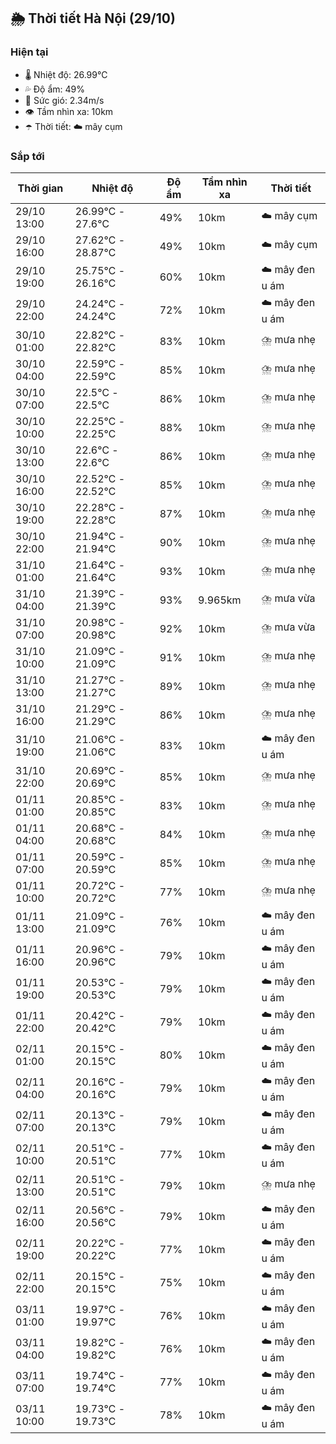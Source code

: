 ## 🌦️ Thời tiết Hà Nội (29/10)

### Hiện tại

- 🌡️ Nhiệt độ: 26.99℃
- 💦 Độ ẩm: 49%
- 💨 Sức gió: 2.34m/s
- 👁️ Tầm nhìn xa: 10km
- ☂️ Thời tiết: ☁️ mây cụm

### Sắp tới

| Thời gian | Nhiệt độ | Độ ẩm | Tầm nhìn xa | Thời tiết |
| --- | --- | --- | --- | --- |
| 29/10 13:00 | 26.99℃ - 27.6℃ | 49% | 10km | ☁️ mây cụm |
| 29/10 16:00 | 27.62℃ - 28.87℃ | 49% | 10km | ☁️ mây cụm |
| 29/10 19:00 | 25.75℃ - 26.16℃ | 60% | 10km | ☁️ mây đen u ám |
| 29/10 22:00 | 24.24℃ - 24.24℃ | 72% | 10km | ☁️ mây đen u ám |
| 30/10 01:00 | 22.82℃ - 22.82℃ | 83% | 10km | ⛈️ mưa nhẹ |
| 30/10 04:00 | 22.59℃ - 22.59℃ | 85% | 10km | ⛈️ mưa nhẹ |
| 30/10 07:00 | 22.5℃ - 22.5℃ | 86% | 10km | ⛈️ mưa nhẹ |
| 30/10 10:00 | 22.25℃ - 22.25℃ | 88% | 10km | ⛈️ mưa nhẹ |
| 30/10 13:00 | 22.6℃ - 22.6℃ | 86% | 10km | ⛈️ mưa nhẹ |
| 30/10 16:00 | 22.52℃ - 22.52℃ | 85% | 10km | ⛈️ mưa nhẹ |
| 30/10 19:00 | 22.28℃ - 22.28℃ | 87% | 10km | ⛈️ mưa nhẹ |
| 30/10 22:00 | 21.94℃ - 21.94℃ | 90% | 10km | ⛈️ mưa nhẹ |
| 31/10 01:00 | 21.64℃ - 21.64℃ | 93% | 10km | ⛈️ mưa nhẹ |
| 31/10 04:00 | 21.39℃ - 21.39℃ | 93% | 9.965km | ⛈️ mưa vừa |
| 31/10 07:00 | 20.98℃ - 20.98℃ | 92% | 10km | ⛈️ mưa vừa |
| 31/10 10:00 | 21.09℃ - 21.09℃ | 91% | 10km | ⛈️ mưa nhẹ |
| 31/10 13:00 | 21.27℃ - 21.27℃ | 89% | 10km | ⛈️ mưa nhẹ |
| 31/10 16:00 | 21.29℃ - 21.29℃ | 86% | 10km | ⛈️ mưa nhẹ |
| 31/10 19:00 | 21.06℃ - 21.06℃ | 83% | 10km | ☁️ mây đen u ám |
| 31/10 22:00 | 20.69℃ - 20.69℃ | 85% | 10km | ⛈️ mưa nhẹ |
| 01/11 01:00 | 20.85℃ - 20.85℃ | 83% | 10km | ⛈️ mưa nhẹ |
| 01/11 04:00 | 20.68℃ - 20.68℃ | 84% | 10km | ⛈️ mưa nhẹ |
| 01/11 07:00 | 20.59℃ - 20.59℃ | 85% | 10km | ⛈️ mưa nhẹ |
| 01/11 10:00 | 20.72℃ - 20.72℃ | 77% | 10km | ⛈️ mưa nhẹ |
| 01/11 13:00 | 21.09℃ - 21.09℃ | 76% | 10km | ☁️ mây đen u ám |
| 01/11 16:00 | 20.96℃ - 20.96℃ | 79% | 10km | ☁️ mây đen u ám |
| 01/11 19:00 | 20.53℃ - 20.53℃ | 79% | 10km | ☁️ mây đen u ám |
| 01/11 22:00 | 20.42℃ - 20.42℃ | 79% | 10km | ☁️ mây đen u ám |
| 02/11 01:00 | 20.15℃ - 20.15℃ | 80% | 10km | ☁️ mây đen u ám |
| 02/11 04:00 | 20.16℃ - 20.16℃ | 79% | 10km | ☁️ mây đen u ám |
| 02/11 07:00 | 20.13℃ - 20.13℃ | 79% | 10km | ☁️ mây đen u ám |
| 02/11 10:00 | 20.51℃ - 20.51℃ | 77% | 10km | ☁️ mây đen u ám |
| 02/11 13:00 | 20.51℃ - 20.51℃ | 79% | 10km | ⛈️ mưa nhẹ |
| 02/11 16:00 | 20.56℃ - 20.56℃ | 79% | 10km | ☁️ mây đen u ám |
| 02/11 19:00 | 20.22℃ - 20.22℃ | 77% | 10km | ☁️ mây đen u ám |
| 02/11 22:00 | 20.15℃ - 20.15℃ | 75% | 10km | ☁️ mây đen u ám |
| 03/11 01:00 | 19.97℃ - 19.97℃ | 76% | 10km | ☁️ mây đen u ám |
| 03/11 04:00 | 19.82℃ - 19.82℃ | 76% | 10km | ☁️ mây đen u ám |
| 03/11 07:00 | 19.74℃ - 19.74℃ | 77% | 10km | ☁️ mây đen u ám |
| 03/11 10:00 | 19.73℃ - 19.73℃ | 78% | 10km | ☁️ mây đen u ám |
